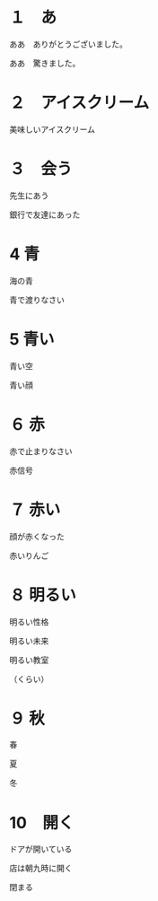 # １　あ
ああ　ありがとうございました。

ああ　驚きました。


# ２　アイスクリーム

美味しいアイスクリーム


# ３　会う
先生にあう

銀行で友達にあった

# 4  青

海の青

青で渡りなさい

# 5 青い

青い空

青い顔

# ６ 赤

赤で止まりなさい

赤信号

# ７ 赤い

顔が赤くなった

赤いりんご

# ８ 明るい

明るい性格

明るい未来

明るい教室

（くらい）


# ９ 秋

春

夏

冬

# 10　開く

ドアが開いている

店は朝九時に開く

閉まる










